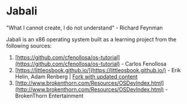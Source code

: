 # Jabali

"What I cannot create, I do not understand" - Richard Feynman

Jabali is an x86 operating system built as a learning project from the following sources:

1. [https://github.com/cfenollosa/os-tutorial](https://github.com/cfenollosa/os-tutorial) - Carlos Fenollosa
2. [https://littleosbook.github.io/](https://littleosbook.github.io/) - Erik Helin, Adam Renberg | [Fork with updated content](https://ordoflammae.github.io/littleosbook/)
3. [http://www.brokenthorn.com/Resources/OSDevIndex.html](http://www.brokenthorn.com/Resources/OSDevIndex.html) - BrokenThorn Entertainment 
